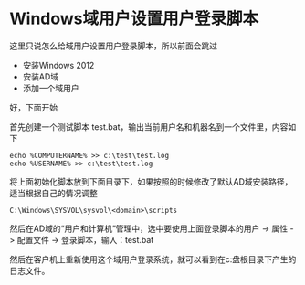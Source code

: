 # Windows域用户设置用户登录脚本

这里只说怎么给域用户设置用户登录脚本，所以前面会跳过
- 安装Windows 2012
- 安装AD域
- 添加一个域用户

好，下面开始

首先创建一个测试脚本 test.bat，输出当前用户名和机器名到一个文件里，内容如下

``` shell
echo %COMPUTERNAME% >> c:\test\test.log
echo %USERNAME% >> c:\test\test.log
```

将上面初始化脚本放到下面目录下，如果按照的时候修改了默认AD域安装路径，适当根据自己的情况调整

``` shell
C:\Windows\SYSVOL\sysvol\<domain>\scripts
```

然后在AD域的“用户和计算机”管理中，选中要使用上面登录脚本的用户 -> 属性 -> 配置文件 -> 登录脚本，输入：test.bat

然后在客户机上重新使用这个域用户登录系统，就可以看到在c:盘根目录下产生的日志文件。

